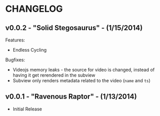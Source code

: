 # CHANGELOG

## v0.0.2 - "Solid Stegosaurus" - (1/15/2014)

Features:

   * Endless Cycling

Bugfixes:

   * Videojs memory leaks - the source for video is changed, instead of having it get rerendered in the subview
   * Subview only renders metadata related to the video (`name` and `ts`)

## v0.0.1 - "Ravenous Raptor"  - (1/13/2014)

* Initial Release
